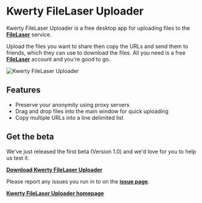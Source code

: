 Kwerty FileLaser Uploader
=========================


Kwerty FileLaser Uploader is a free desktop app for uploading files to the **[FileLaser](http://filelaser.com)** service.


Upload the files you want to share then copy the URLs and send them to friends, which they can use to download the files. All you need is a free **[FileLaser](http://filelaser.com)** account and you're good to go.

![Kwerty FileLaser Uploader](http://kwerty.com/FileLaser-Uploader/images/MainWindow.png)

Features
--------

* Preserve your anonymity using proxy servers
* Drag and drop files into the main window for quick uploading
* Copy multiple URLs into a line delimited list
		
		
Get the beta
------------	
		
We've just released the first beta (Version 1.0) and we'd love for you to help us test it.

**[Download Kwerty FileLaser Uploader](https://github.com/downloads/kwerty/FileLaser-Uploader/FileLaser-Uploader-1_0-beta.exe)**

Please report any issues you run in to on the **[issue page](https://github.com/kwerty/FileLaser-Uploader/issues)**.

**[Kwerty FileLaser Uploader homepage](http://kwerty.com/FileLaser-Uploader)**